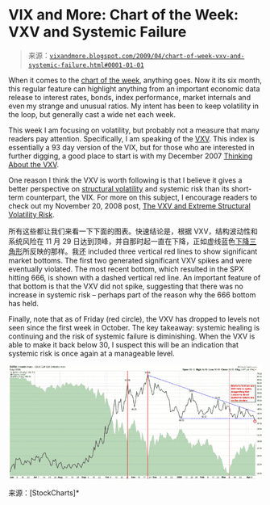 <!--yml

类别：未分类

日期：2024-05-18 17:52:29

-->

# VIX and More: Chart of the Week: VXV and Systemic Failure

> 来源：[`vixandmore.blogspot.com/2009/04/chart-of-week-vxv-and-systemic-failure.html#0001-01-01`](http://vixandmore.blogspot.com/2009/04/chart-of-week-vxv-and-systemic-failure.html#0001-01-01)

When it comes to the [chart of the week](http://vixandmore.blogspot.com/search/label/chart%20of%20the%20week), anything goes. Now it its six month, this regular feature can highlight anything from an important economic data release to interest rates, bonds, index performance, market internals and even my strange and unusual ratios. My intent has been to keep volatility in the loop, but generally cast a wide net each week.

This week I am focusing on volatility, but probably not a measure that many readers pay attention. Specifically, I am speaking of the [VXV](http://vixandmore.blogspot.com/search/label/VXV). This index is essentially a 93 day version of the VIX, but for those who are interested in further digging, a good place to start is with my December 2007 [Thinking About the VXV](http://vixandmore.blogspot.com/2007/12/thinking-about-vxv.html).

One reason I think the VXV is worth following is that I believe it gives a better perspective on [structural volatility](http://vixandmore.blogspot.com/search/label/structural%20volatility) and systemic risk than its short-term counterpart, the VIX. For more on this subject, I encourage readers to check out my November 20, 2008 post, [The VXV and Extreme Structural Volatility Risk](http://vixandmore.blogspot.com/2008/11/vxv-and-extreme-structural-volatility.html).

所有这些都让我们来看一下下面的图表。快速结论是，根据 VXV，结构波动性和系统风险在 11 月 29 日达到顶峰，并自那时起一直在下降，正如虚线蓝色[下降三角形](http://vixandmore.blogspot.com/search/label/descending%20triangle)所反映的那样。我还 included three vertical red lines to show significant market bottoms. The first two generated significant VXV spikes and were eventually violated. The most recent bottom, which resulted in the SPX hitting 666, is shown with a dashed vertical red line. An important feature of that bottom is that the VXV did not spike, suggesting that there was no increase in systemic risk – perhaps part of the reason why the 666 bottom has held.

Finally, note that as of Friday (red circle), the VXV has dropped to levels not seen since the first week in October. The key takeaway: systemic healing is continuing and the risk of systemic failure is diminishing. When the VXV is able to make it back below 30, I suspect this will be an indication that systemic risk is once again at a manageable level.

![](img/7b54d71099de2c9ff95e121588b6d714.png)

来源：[StockCharts]*
